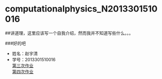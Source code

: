# computationalphysics_N2013301510016

##讲道理，这里应该写一个自我介绍，然而我并不知道写些什么。。。

###好的吧

- 姓名：赵宇清
- 学号：2013301510016<br/>
[第三次作业](https://github.com/zhaoyqing/computationalphysics_N2013301510016/blob/master/homework%203.md)<br/>
[第四次作业](https://github.com/zhaoyqing/computationalphysics_N2013301510016/blob/master/homework4.md)<br/>
